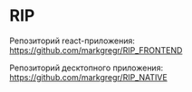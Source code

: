 # RIP
Репозиторий react-приложения:
https://github.com/markgregr/RIP_FRONTEND

Репозиторий десктопного приложения:
https://github.com/markgregr/RIP_NATIVE